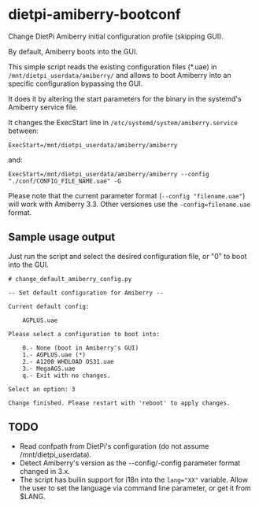 # dietpi-amiberry-bootconf
Change DietPi Amiberry initial configuration profile (skipping GUI).

By default, Amiberry boots into the GUI.

This simple script reads the existing configuration files (*.uae) in `/mnt/dietpi_userdata/amiberry/` and allows to boot Amiberry into
an specific configuration bypassing the GUI.

It does it by altering the start parameters for the binary in the systemd's Amiberry service file.

It changes the ExecStart line in `/etc/systemd/system/amiberry.service` between:

`ExecStart=/mnt/dietpi_userdata/amiberry/amiberry`

and:

`ExecStart=/mnt/dietpi_userdata/amiberry/amiberry --config "./conf/CONFIG_FILE_NAME.uae" -G`

Please note that the current parameter format (`--config "filename.uae"`) will work with Amiberry 3.3. Other versiones use the `-config=filename.uae` format.


## Sample usage output

Just run the script and select the desired configuration file, or "0" to boot into the GUI.

```
# change_default_amiberry_config.py

-- Set default configuration for Amiberry --

Current default config:

    AGPLUS.uae

Please select a configuration to boot into:

    0.- None (boot in Amiberry's GUI)
    1.- AGPLUS.uae (*)
    2.- A1200 WHDLOAD OS31.uae
    3.- MegaAGS.uae
    q.- Exit with no changes.

Select an option: 3

Change finished. Please restart with 'reboot' to apply changes.

```

## TODO

- Read confpath from DietPi's configuration (do not assume /mnt/dietpi_userdata).
- Detect Amiberry's version as the --config/-config parameter format changed in 3.x.
- The script has builin support for i18n into the `lang="XX"` variable. Allow the user to set the language via command line parameter, or get it from $LANG.

